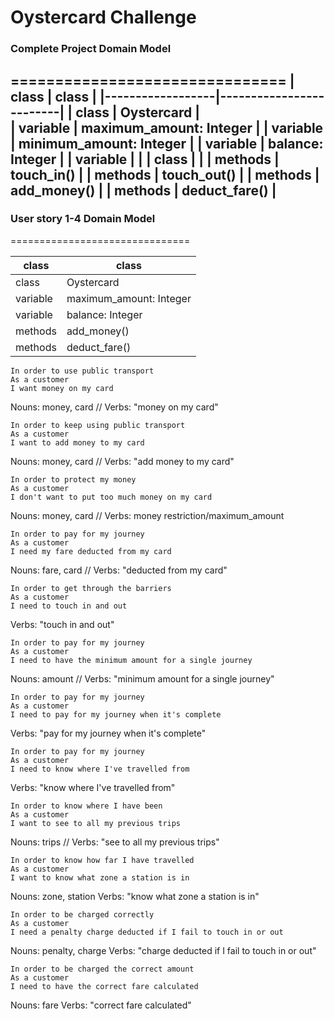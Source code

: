 # Oystercard Challenge

### Complete Project Domain Model
===============================
| class            | class                   |
|------------------|-------------------------|
| class            | Oystercard              |        
| variable         | maximum_amount: Integer |
| variable         | minimum_amount: Integer |
| variable         | balance: Integer        |
| variable         |        |
| class            |                         |
| methods          | touch_in()              |
| methods          | touch_out()             |
| methods          | add_money()             |
| methods          | deduct_fare()           |
-------------------
### User story 1-4 Domain Model
===============================

| class            | class                   |
|------------------|-------------------------|
| class            | Oystercard              |        
| variable         | maximum_amount: Integer |
| variable         | balance: Integer        |
| methods          | add_money()             |
| methods          | deduct_fare()           |


```
In order to use public transport
As a customer
I want money on my card
```
Nouns: money, card // Verbs:
"money on my card"

```
In order to keep using public transport
As a customer
I want to add money to my card
```
Nouns: money, card // Verbs:
"add money to my card"

```
In order to protect my money
As a customer
I don't want to put too much money on my card
```
Nouns: money, card // Verbs:
money restriction/maximum_amount

```
In order to pay for my journey
As a customer
I need my fare deducted from my card
```
Nouns: fare, card // Verbs:
"deducted from my card"

```
In order to get through the barriers
As a customer
I need to touch in and out
```
Verbs:
"touch in and out"

```
In order to pay for my journey
As a customer
I need to have the minimum amount for a single journey
```
Nouns: amount // Verbs:
"minimum amount for a single journey"

```
In order to pay for my journey
As a customer
I need to pay for my journey when it's complete
```
Verbs: 
"pay for my journey when it's complete"

```
In order to pay for my journey
As a customer
I need to know where I've travelled from
```
Verbs: 
"know where I've travelled from"

```
In order to know where I have been
As a customer
I want to see to all my previous trips
```
Nouns: trips // 
Verbs:
"see to all my previous trips"

```
In order to know how far I have travelled
As a customer
I want to know what zone a station is in
```
Nouns: zone, station
Verbs: 
"know what zone a station is in"
```
In order to be charged correctly
As a customer
I need a penalty charge deducted if I fail to touch in or out
```
Nouns: penalty, charge
Verbs: 
"charge deducted if I fail to touch in or out"

```
In order to be charged the correct amount
As a customer
I need to have the correct fare calculated
```
Nouns: fare
Verbs: 
"correct fare calculated"